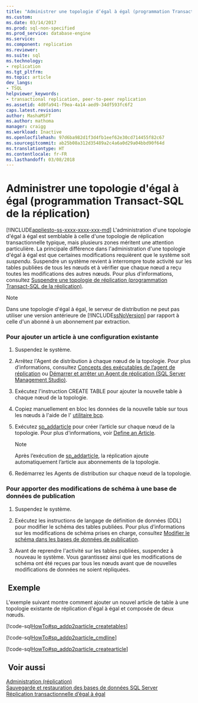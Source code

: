 ```yaml
---
title: "Administrer une topologie d’égal à égal (programmation Transact-SQL de la réplication) | Microsoft Docs"
ms.custom: 
ms.date: 03/14/2017
ms.prod: sql-non-specified
ms.prod_service: database-engine
ms.service: 
ms.component: replication
ms.reviewer: 
ms.suite: sql
ms.technology:
- replication
ms.tgt_pltfrm: 
ms.topic: article
dev_langs:
- TSQL
helpviewer_keywords:
- transactional replication, peer-to-peer replication
ms.assetid: 4d0fa941-f9ea-4a14-aed9-34df593fc6f2
caps.latest.revision: 
author: MashaMSFT
ms.author: mathoma
manager: craigg
ms.workload: Inactive
ms.openlocfilehash: 97d6ba982d1f3d4fb1eef62e30cd714455f82c67
ms.sourcegitcommit: ab25b08a312d35489a2c4a6a0d29a04bbd90f64d
ms.translationtype: HT
ms.contentlocale: fr-FR
ms.lasthandoff: 03/08/2018
---
```

# <a name="administer-a-peer-to-peer-topology-replication-transact-sql-programming"></a>Administrer une topologie d'égal à égal (programmation Transact-SQL de la réplication)
[!INCLUDE[appliesto-ss-xxxx-xxxx-xxx-md](../../../includes/appliesto-ss-xxxx-xxxx-xxx-md.md)]
  L'administration d'une topologie d'égal à égal est semblable à celle d'une topologie de réplication transactionnelle typique, mais plusieurs zones méritent une attention particulière. La principale différence dans l'administration d'une topologie d'égal à égal est que certaines modifications requièrent que le système soit *suspendu*. Suspendre un système revient à interrompre toute activité sur les tables publiées de tous les nœuds et à vérifier que chaque nœud a reçu toutes les modifications des autres nœuds. Pour plus d’informations, consultez [Suspendre une topologie de réplication &#40;programmation Transact-SQL de la réplication&#41;](../../../relational-databases/replication/administration/quiesce-a-replication-topology-replication-transact-sql-programming.md).  
  
> [!NOTE]  
>  Dans une topologie d'égal à égal, le serveur de distribution ne peut pas utiliser une version antérieure de [!INCLUDE[ssNoVersion](../../../includes/ssnoversion-md.md)] par rapport à celle d'un abonné à un abonnement par extraction.  
  
### <a name="to-add-an-article-to-an-existing-configuration"></a>Pour ajouter un article à une configuration existante  
  
1.  Suspendez le système.  
  
2.  Arrêtez l'Agent de distribution à chaque nœud de la topologie. Pour plus d’informations, consultez [Concepts des exécutables de l’agent de réplication](../../../relational-databases/replication/concepts/replication-agent-executables-concepts.md) ou [Démarrer et arrêter un Agent de réplication &#40;SQL Server Management Studio&#41;](../../../relational-databases/replication/agents/start-and-stop-a-replication-agent-sql-server-management-studio.md).  
  
3.  Exécutez l'instruction CREATE TABLE pour ajouter la nouvelle table à chaque nœud de la topologie.  
  
4.  Copiez manuellement en bloc les données de la nouvelle table sur tous les nœuds à l'aide de l' [utilitaire bcp](../../../tools/bcp-utility.md).  
  
5.  Exécutez [sp_addarticle](../../../relational-databases/system-stored-procedures/sp-addarticle-transact-sql.md) pour créer l’article sur chaque nœud de la topologie. Pour plus d'informations, voir [Define an Article](../../../relational-databases/replication/publish/define-an-article.md).  
  
    > [!NOTE]  
    >  Après l’exécution de [sp_addarticle](../../../relational-databases/system-stored-procedures/sp-addarticle-transact-sql.md), la réplication ajoute automatiquement l’article aux abonnements de la topologie.  
  
6.  Redémarrez les Agents de distribution sur chaque nœud de la topologie.  
  
### <a name="to-make-schema-changes-to-a-publication-database"></a>Pour apporter des modifications de schéma à une base de données de publication  
  
1.  Suspendez le système.  
  
2.  Exécutez les instructions de langage de définition de données (DDL) pour modifier le schéma des tables publiées. Pour plus d’informations sur les modifications de schéma prises en charge, consultez [Modifier le schéma dans les bases de données de publication](../../../relational-databases/replication/publish/make-schema-changes-on-publication-databases.md).  
  
3.  Avant de reprendre l'activité sur les tables publiées, suspendez à nouveau le système. Vous garantissez ainsi que les modifications de schéma ont été reçues par tous les nœuds avant que de nouvelles modifications de données ne soient répliquées.  
  
## <a name="example"></a> Exemple  
 L'exemple suivant montre comment ajouter un nouvel article de table à une topologie existante de réplication d'égal à égal et composée de deux nœuds.  
  
 [!code-sql[HowTo#sp_addp2particle_createtables](../../../relational-databases/replication/codesnippet/tsql/administer-a-peer-to-pee_1.sql)]  
  
 [!code-sql[HowTo#sp_addp2particle_cmdline](../../../relational-databases/replication/codesnippet/tsql/administer-a-peer-to-pee_2.sql)]  
  
 [!code-sql[HowTo#sp_addp2particle_createarticle](../../../relational-databases/replication/codesnippet/tsql/administer-a-peer-to-pee_3.sql)]  
  
## <a name="see-also"></a> Voir aussi  
 [Administration &#40;réplication&#41;](../../../relational-databases/replication/administration/administration-replication.md)   
 [Sauvegarde et restauration des bases de données SQL Server](../../../relational-databases/backup-restore/back-up-and-restore-of-sql-server-databases.md)   
 [Réplication transactionnelle d’égal à égal](../../../relational-databases/replication/transactional/peer-to-peer-transactional-replication.md)  
  
  
